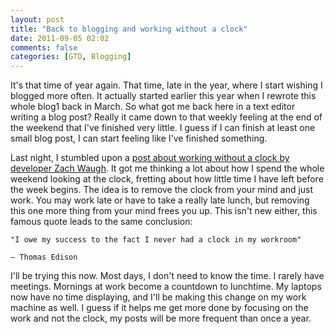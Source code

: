 ```yaml
---
layout: post
title: "Back to blogging and working without a clock"
date: 2011-09-05 02:02
comments: false
categories: [GTD, Blogging]
---
```


It's that time of year again. That time, late in the year, where I start wishing I blogged more often. It actually started earlier this year when I rewrote this whole blog1 back in March. So what got me back here in a text editor writing a blog post? Really it came down to that weekly feeling at the end of the weekend that I've finished very little. I guess if I can finish at least one small blog post, I can start feeling like I've finished something.

<!-- more -->

Last night, I stumbled upon a [post about working without a clock by developer Zach Waugh]("http://blog.zachwaugh.com/post/6290996753/working-without-a-clock"). It got me thinking a lot about how I spend the whole weekend looking at the clock, fretting about how little time I have left before the week begins. The idea is to remove the clock from your mind and just work. You may work late or have to take a really late lunch, but removing this one more thing from your mind frees you up. This isn't new either, this famous quote leads to the same conclusion:

	"I owe my success to the fact I never had a clock in my workroom"

	– Thomas Edison

I'll be trying this now. Most days, I don't need to know the time. I rarely have meetings. Mornings at work become a countdown to lunchtime. My laptops now have no time displaying, and I'll be making this change on my work machine as well. I guess if it helps me get more done by focusing on the work and not the clock, my posts will be more frequent than once a year.
